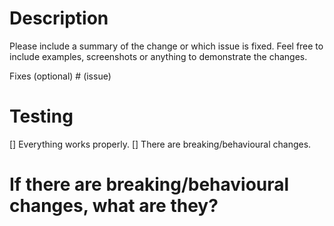# Description

Please include a summary of the change or which issue is fixed. Feel free to include examples, screenshots or anything to demonstrate the changes.

Fixes (optional) # (issue)

# Testing

[] Everything works properly.
[] There are breaking/behavioural changes.

# If there are breaking/behavioural changes, what are they?
